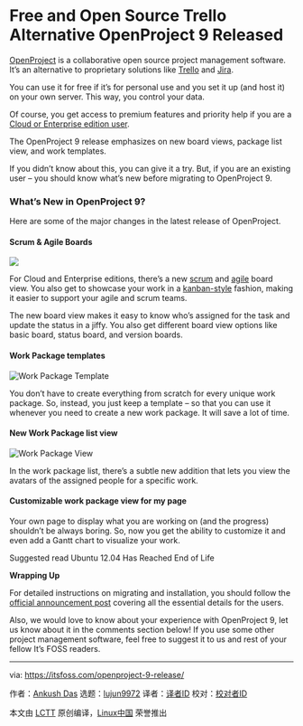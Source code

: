 [#]: collector: (lujun9972)
[#]: translator: ( )
[#]: reviewer: ( )
[#]: publisher: ( )
[#]: url: ( )
[#]: subject: (Free and Open Source Trello Alternative OpenProject 9 Released)
[#]: via: (https://itsfoss.com/openproject-9-release/)
[#]: author: (Ankush Das https://itsfoss.com/author/ankush/)

Free and Open Source Trello Alternative OpenProject 9 Released
======

[OpenProject][1] is a collaborative open source project management software. It’s an alternative to proprietary solutions like [Trello][2] and [Jira][3].

You can use it for free if it’s for personal use and you set it up (and host it) on your own server. This way, you control your data.

Of course, you get access to premium features and priority help if you are a [Cloud or Enterprise edition user][4].

The OpenProject 9 release emphasizes on new board views, package list view, and work templates.

If you didn’t know about this, you can give it a try. But, if you are an existing user – you should know what’s new before migrating to OpenProject 9.

### What’s New in OpenProject 9?

Here are some of the major changes in the latest release of OpenProject.

#### Scrum & Agile Boards

![][5]

For Cloud and Enterprise editions, there’s a new [scrum][6] and [agile][7] board view. You also get to showcase your work in a [kanban-style][8] fashion, making it easier to support your agile and scrum teams.

The new board view makes it easy to know who’s assigned for the task and update the status in a jiffy. You also get different board view options like basic board, status board, and version boards.

#### Work Package templates

![Work Package Template][9]

You don’t have to create everything from scratch for every unique work package. So, instead, you just keep a template – so that you can use it whenever you need to create a new work package. It will save a lot of time.

#### New Work Package list view

![Work Package View][10]

In the work package list, there’s a subtle new addition that lets you view the avatars of the assigned people for a specific work.

#### Customizable work package view for my page

Your own page to display what you are working on (and the progress) shouldn’t be always boring. So, now you get the ability to customize it and even add a Gantt chart to visualize your work.

[][11]

Suggested read Ubuntu 12.04 Has Reached End of Life

**Wrapping Up**

For detailed instructions on migrating and installation, you should follow the [official announcement post][12] covering all the essential details for the users.

Also, we would love to know about your experience with OpenProject 9, let us know about it in the comments section below! If you use some other project management software, feel free to suggest it to us and rest of your fellow It’s FOSS readers.

--------------------------------------------------------------------------------

via: https://itsfoss.com/openproject-9-release/

作者：[Ankush Das][a]
选题：[lujun9972][b]
译者：[译者ID](https://github.com/译者ID)
校对：[校对者ID](https://github.com/校对者ID)

本文由 [LCTT](https://github.com/LCTT/TranslateProject) 原创编译，[Linux中国](https://linux.cn/) 荣誉推出

[a]: https://itsfoss.com/author/ankush/
[b]: https://github.com/lujun9972
[1]: https://www.openproject.org/
[2]: https://trello.com/
[3]: https://www.atlassian.com/software/jira
[4]: https://www.openproject.org/pricing/
[5]: https://i1.wp.com/itsfoss.com/wp-content/uploads/2019/06/open-project-9-scrum-agile.jpeg?fit=800%2C517&ssl=1
[6]: https://en.wikipedia.org/wiki/Scrum_(software_development)
[7]: https://en.wikipedia.org/wiki/Agile_software_development
[8]: https://en.wikipedia.org/wiki/Kanban
[9]: https://i2.wp.com/itsfoss.com/wp-content/uploads/2019/06/work-package-template.jpg?ssl=1
[10]: https://i2.wp.com/itsfoss.com/wp-content/uploads/2019/06/work-package-view.jpg?fit=800%2C454&ssl=1
[11]: https://itsfoss.com/ubuntu-12-04-end-of-life/
[12]: https://www.openproject.org/openproject-9-new-scrum-agile-board-view/
